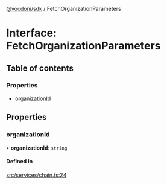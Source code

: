 [@vocdoni/sdk](/sdk) / FetchOrganizationParameters

# Interface: FetchOrganizationParameters

## Table of contents

### Properties

- [organizationId](FetchOrganizationParameters#organizationid)

## Properties

### organizationId

• **organizationId**: `string`

#### Defined in

[src/services/chain.ts:24](https://github.com/vocdoni/vocdoni-sdk/blob/179c92b4cecfec787d968dc02b519f64ee15c5d3/src/services/chain.ts#L24)
